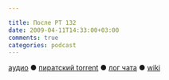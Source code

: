 ```yaml
---

title: После РТ 132
date: 2009-04-11T14:33:00+03:00
comments: true
categories: podcast
---
```

[аудио](http://cdn.radio-t.com/rt132post.mp3) ● [пиратский torrent](http://pirates.radio-t.com/torrents/rt132post.mp3.torrent) ● [лог чата](http://chat.radio-t.com/logs/radio-t-132.html) ● [wiki](http://wiki.radio-t.com/%D0%9F%D0%BE%D1%81%D0%BB%D0%B5_%D0%A0%D0%A2_132)<audio src="http://cdn.radio-t.com/rt132post.mp3" preload="none">
